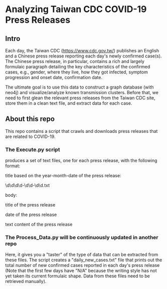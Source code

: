 # Analyzing Taiwan CDC COVID-19 Press Releases


## Intro
Each day, the Taiwan CDC (https://www.cdc.gov.tw/) publishes an English and a Chinese press release reporting each day's newly confirmed case(s). The Chinese press release, in particular, contains a rich and largely formulaic paragraph detailing the key characteristics of the confirmed cases, e.g., gender, where they live, how they got infected, symptom progression and onset date, confirmation date. 

The ultimate goal is to use this data to construct a graph database (with neo4j) and visualize/analyze known transmission clusters. Before that, we need to first glean the relevant press releases from the Taiwan CDC site, store them in a clean text file, and extract data for each case. 

## About this repo
This repo contains a script that crawls and downloads press releases that are related to COVID-19.

### The Execute.py script 
produces a set of text files, one for each press release, with the following format:

title based on the year-month-date of the press release: 

\d\d\d\d-\d\d-\d\d.txt 

body:

title of the press release

date of the press release

text content of the press release 

### The Process_Data.py will be continuously updated in another repo
Here, it gives you a "taster" of the type of data that can be extracted from these files. 
The script creates a "daily_new_cases.txt" file that prints out the total number of new confirmed cases reported in each day's press release (Note that the first few days have "N/A" because the writing style has not yet taken its current formulaic shape. Data from these files need to be retrieved manually).
